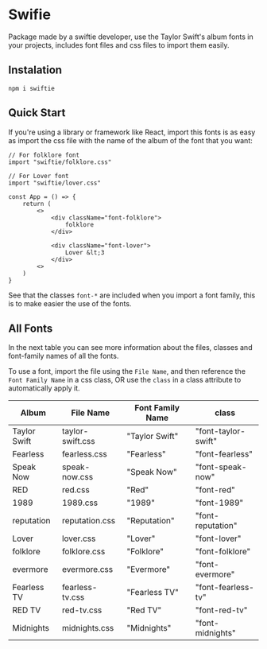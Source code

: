 # Swifie

Package made by a swiftie developer, use the Taylor Swift's album fonts in your projects, includes font files and css files to import them easily.

## Instalation

```
npm i swiftie
```

## Quick Start

If you're using a library or framework like React, import this fonts is as easy as import
the css file with the name of the album of the font that you want:

```tsx
// For folklore font
import "swiftie/folklore.css"

// For Lover font
import "swiftie/lover.css"

const App = () => {
    return (
        <>
            <div className="font-folklore">
                folklore
            </div>

            <div className="font-lover">
                Lover &lt;3
            </div>
        <>
    )
} 
```

See that the classes `font-*` are included when you import a font family, this is to make easier 
the use of the fonts.

## All Fonts

In the next table you can see more information about the files, classes and font-family names
of all the fonts.

To use a font, import the file using the `File Name`, and then reference the `Font Family Name`
in a css class, OR use the `class` in a class attribute to automatically apply it.

| Album        | File Name        | Font Family Name | class               |
|--------------|------------------|------------------|---------------------|
| Taylor Swift | taylor-swift.css | "Taylor Swift"   | "font-taylor-swift" |
| Fearless     | fearless.css     | "Fearless"       | "font-fearless"     |
| Speak Now    | speak-now.css    | "Speak Now"      | "font-speak-now"    |
| RED          | red.css          | "Red"            | "font-red"          |
| 1989         | 1989.css         | "1989"           | "font-1989"         |
| reputation   | reputation.css   | "Reputation"     | "font-reputation"   |
| Lover        | lover.css        | "Lover"          | "font-lover"        |
| folklore     | folklore.css     | "Folklore"       | "font-folklore"     |
| evermore     | evermore.css     | "Evermore"       | "font-evermore"     |
| Fearless TV  | fearless-tv.css  | "Fearless TV"    | "font-fearless-tv"  |
| RED TV       | red-tv.css       | "Red TV"         | "font-red-tv"       |
| Midnights    | midnights.css    | "Midnights"      | "font-midnights"    |